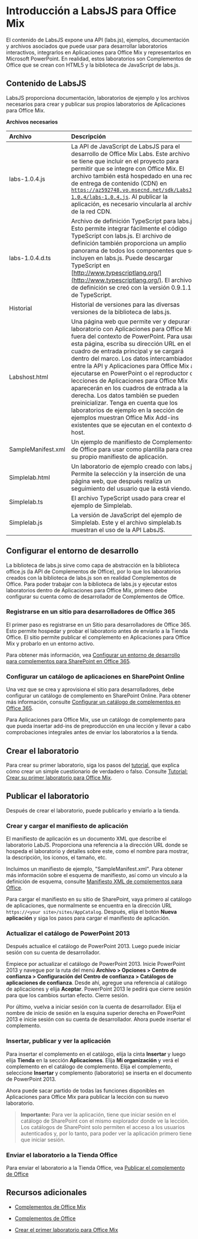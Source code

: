
# <a name="get-started-with-labsjs-for-office-mix"></a>Introducción a LabsJS para Office Mix



El contenido de LabsJS expone una API (labs.js), ejemplos, documentación y archivos asociados que puede usar para desarrollar laboratorios interactivos, integrarlos en Aplicaciones para Office Mix y representarlos en Microsoft PowerPoint. En realidad, estos laboratorios son Complementos de Office que se crean con HTML5 y la biblioteca de JavaScript de labs.js.

## <a name="labsjs-content"></a>Contenido de LabsJS

LabsJS proporciona documentación, laboratorios de ejemplo y los archivos necesarios para crear y publicar sus propios laboratorios de Aplicaciones para Office Mix.


**Archivos necesarios**


|**Archivo**|**Descripción**|
|:-----|:-----|
|labs-1.0.4.js|La API de JavaScript de LabsJS para el desarrollo de Office Mix Labs. Este archivo se tiene que incluir en el proyecto para permitir que se integre con Office Mix. El archivo también está hospedado en una red de entrega de contenido (CDN) en <code>https://az592748.vo.msecnd.net/sdk/LabsJS-1.0.4/labs-1.0.4.js</code>. Al publicar la aplicación, es necesario vincularla al archivo de la red CDN.|
|labs-1.0.4.d.ts|Archivo de definición TypeScript para labs.js. Esto permite integrar fácilmente el código TypeScript con labs.js. El archivo de definición también proporciona un amplio panorama de todos los componentes que se incluyen en labs.js. Puede descargar TypeScript en [http://www.typescriptlang.org/](http://www.typescriptlang.org/). El archivo de definición se creó con la versión 0.9.1.1 de TypeScript.|
|Historial|Historial de versiones para las diversas versiones de la biblioteca de labs.js.|
|Labshost.html|Una página web que permite ver y depurar el laboratorio con Aplicaciones para Office Mix, fuera del contexto de PowerPoint. Para usar esta página, escriba su dirección URL en el cuadro de entrada principal y se cargará dentro del marco. Los datos intercambiados entre la API y Aplicaciones para Office Mix al ejecutarse en PowerPoint o el reproductor de lecciones de Aplicaciones para Office Mix aparecerán en los cuadros de entrada a la derecha. Los datos también se pueden preinicializar. Tenga en cuenta que los laboratorios de ejemplo en la sección de ejemplos muestran Office Mix Add-ins existentes que se ejecutan en el contexto de host.|
|SampleManifest.xml|Un ejemplo de manifiesto de Complementos de Office para usar como plantilla para crear su propio manifiesto de aplicación.|
|Simplelab.html|Un laboratorio de ejemplo creado con labs.js. Permite la selección y la inserción de una página web, que después realiza un seguimiento del usuario que la está viendo.|
|Simplelab.ts|El archivo TypeScript usado para crear el ejemplo de Simplelab.|
|Simplelab.js|La versión de JavaScript del ejemplo de Simplelab. Este y el archivo simplelab.ts muestran el uso de la API LabsJS.|

## <a name="set-up-your-development-environment"></a>Configurar el entorno de desarrollo

La biblioteca de labs.js sirve como capa de abstracción en la biblioteca office.js (la API de Complementos de Office), por lo que los laboratorios creados con la biblioteca de labs.js son en realidad Complementos de Office. Para poder trabajar con la biblioteca de labs.js y ejecutar estos laboratorios dentro de Aplicaciones para Office Mix, primero debe configurar su cuenta como de desarrollador de Complementos de Office.


### <a name="register-for-an-office-365-developer-site"></a>Registrarse en un sitio para desarrolladores de Office 365

El primer paso es registrarse en un Sitio para desarrolladores de Office 365. Esto permite hospedar y probar el laboratorio antes de enviarlo a la Tienda Office. El sitio permite publicar el complemento en Aplicaciones para Office Mix y probarlo en un entorno activo.

Para obtener más información, vea [Configurar un entorno de desarrollo para complementos para SharePoint en Office 365](http://msdn.microsoft.com/library/b22ce52a-ae9e-4831-9b68-c9210af6dc54%28Office.15%29.aspx). 


### <a name="set-up-an-app-catalog-on-sharepoint-online"></a>Configurar un catálogo de aplicaciones en SharePoint Online

Una vez que se crea y aprovisiona el sitio para desarrolladores, debe configurar un catálogo de complemento en SharePoint Online. Para obtener más información, consulte [Configurar un catálogo de complementos en Office 365](../../publish/publish-task-pane-and-content-add-ins-to-an-add-in-catalog.md).

Para Aplicaciones para Office Mix, use un catálogo de complemento para que pueda insertar add-ins de preproducción en una lección y llevar a cabo comprobaciones integrales antes de enviar los laboratorios a la tienda.


## <a name="create-your-lab"></a>Crear el laboratorio

Para crear su primer laboratorio, siga los pasos del [tutorial](../../powerpoint/office-mix/creating-your-first-lab-for-office-mix.md), que explica cómo crear un simple cuestionario de verdadero o falso. Consulte [Tutorial: Crear su primer laboratorio para Office Mix](../../powerpoint/office-mix/creating-your-first-lab-for-office-mix.md).


## <a name="publish-your-lab"></a>Publicar el laboratorio

Después de crear el laboratorio, puede publicarlo y enviarlo a la tienda.


### <a name="create-and-upload-your-application-manifest"></a>Crear y cargar el manifiesto de aplicación

El manifiesto de aplicación es un documento XML que describe el laboratorio LabJS. Proporciona una referencia a la dirección URL donde se hospeda el laboratorio y detalles sobre este, como el nombre para mostrar, la descripción, los iconos, el tamaño, etc.

Incluimos un manifiesto de ejemplo, "SampleManifest.xml". Para obtener más información sobre el esquema de manifiesto, así como un vínculo a la definición de esquema, consulte [Manifiesto XML de complementos para Office](../../../docs/overview/add-in-manifests.md).

Para cargar el manifiesto en su sitio de SharePoint, vaya primero al catálogo de aplicaciones, que normalmente se encuentra en la dirección URL <code>https://\<your site\>/sites/AppCatalog</code>. Después, elija el botón **Nueva aplicación** y siga los pasos para cargar el manifiesto de aplicación.


### <a name="update-your-powerpoint-2013-catalog"></a>Actualizar el catálogo de PowerPoint 2013

Después actualice el catálogo de PowerPoint 2013. Luego puede iniciar sesión con su cuenta de desarrollador.

Empiece por actualizar el catálogo de PowerPoint 2013. Inicie PowerPoint 2013 y navegue por la ruta del menú  **Archivo > Opciones > Centro de confianza > Configuración del Centro de confianza > Catálogos de aplicaciones de confianza**. Desde ahí, agregue una referencia al catálogo de aplicaciones y elija  **Aceptar**. PowerPoint 2013 le pedirá que cierre sesión para que los cambios surtan efecto. Cierre sesión.

Por último, vuelva a iniciar sesión con la cuenta de desarrollador. Elija el nombre de inicio de sesión en la esquina superior derecha en PowerPoint 2013 e inicie sesión con su cuenta de desarrollador. Ahora puede insertar el complemento.


### <a name="insert-publish-and-view-your-app"></a>Insertar, publicar y ver la aplicación

Para insertar el complemento en el catálogo, elija la cinta  **Insertar** y luego elija **Tienda** en la sección **Aplicaciones**. Elija  **Mi organización** y verá el complemento en el catálogo de complemento. Elija el complemento, seleccione **Insertar** y complemento (laboratorio) se inserta en el documento de PowerPoint 2013.

Ahora puede sacar partido de todas las funciones disponibles en Aplicaciones para Office Mix para publicar la lección con su nuevo laboratorio.


 >**Importante:** Para ver la aplicación, tiene que iniciar sesión en el catálogo de SharePoint con el mismo explorador donde ve la lección. Los catálogos de SharePoint solo permiten el acceso a los usuarios autenticados y, por lo tanto, para poder ver la aplicación primero tiene que iniciar sesión. 


### <a name="submit-your-lab-to-the-office-store"></a>Enviar el laboratorio a la Tienda Office

Para enviar el laboratorio a la Tienda Office, vea [Publicar el complemento de Office](../../publish/publish.md)


## <a name="additional-resources"></a>Recursos adicionales



- [Complementos de Office Mix](../../powerpoint/office-mix/office-mix-add-ins.md)
    
- [Complementos de Office](../../../docs/overview/office-add-ins.md)
    
- [Crear el primer laboratorio para Office Mix](../../powerpoint/office-mix/creating-your-first-lab-for-office-mix.md)
    
